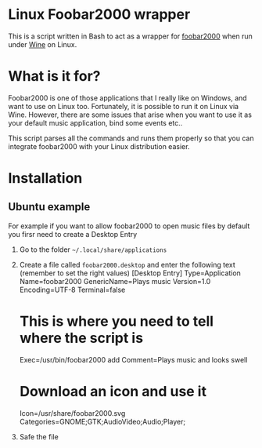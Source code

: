 Linux Foobar2000 wrapper
========================

This is a script written in Bash to act as a wrapper for [foobar2000](http://www.foobar2000.org/) when 
run under [Wine](http://www.winehq.org/) on Linux.


What is it for?
===============

Foobar2000 is one of those applications that I really like on Windows, and want to use on Linux too. 
Fortunately, it is possible to run it on Linux via Wine. However, there are some issues that arise when 
you want to use it as your default music application, bind some events etc..

This script parses all the commands and runs them properly so that you can integrate foobar2000 with your 
Linux distribution easier.


Installation
============

Ubuntu example
--------

For example if you want to allow foobar2000 to open music files by default you firsr need to create a Desktop Entry

1. Go to the folder `~/.local/share/applications`
2. Create a file called `foobar2000.desktop` and enter the following text (remember to set the right values)
    [Desktop Entry]
    Type=Application
    Name=foobar2000
    GenericName=Plays music
    Version=1.0
    Encoding=UTF-8
    Terminal=false

    # This is where you need to tell where the script is
    Exec=/usr/bin/foobar2000 add
    Comment=Plays music and looks swell

    # Download an icon and use it
    Icon=/usr/share/foobar2000.svg
    Categories=GNOME;GTK;AudioVideo;Audio;Player;
3. Safe the file
